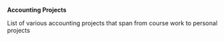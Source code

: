 **Accounting Projects**

List of various accounting projects that span from course work to personal projects
